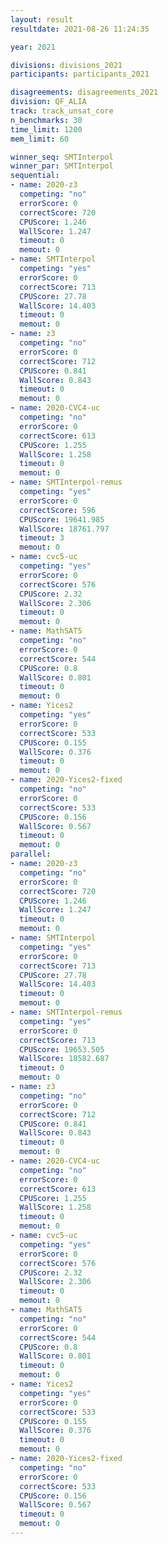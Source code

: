 ```yaml
---
layout: result
resultdate: 2021-08-26 11:24:35

year: 2021

divisions: divisions_2021
participants: participants_2021

disagreements: disagreements_2021
division: QF_ALIA
track: track_unsat_core
n_benchmarks: 30
time_limit: 1200
mem_limit: 60

winner_seq: SMTInterpol
winner_par: SMTInterpol
sequential:
- name: 2020-z3
  competing: "no"
  errorScore: 0
  correctScore: 720
  CPUScore: 1.246
  WallScore: 1.247
  timeout: 0
  memout: 0
- name: SMTInterpol
  competing: "yes"
  errorScore: 0
  correctScore: 713
  CPUScore: 27.78
  WallScore: 14.403
  timeout: 0
  memout: 0
- name: z3
  competing: "no"
  errorScore: 0
  correctScore: 712
  CPUScore: 0.841
  WallScore: 0.843
  timeout: 0
  memout: 0
- name: 2020-CVC4-uc
  competing: "no"
  errorScore: 0
  correctScore: 613
  CPUScore: 1.255
  WallScore: 1.258
  timeout: 0
  memout: 0
- name: SMTInterpol-remus
  competing: "yes"
  errorScore: 0
  correctScore: 596
  CPUScore: 19641.985
  WallScore: 18761.797
  timeout: 3
  memout: 0
- name: cvc5-uc
  competing: "yes"
  errorScore: 0
  correctScore: 576
  CPUScore: 2.32
  WallScore: 2.306
  timeout: 0
  memout: 0
- name: MathSAT5
  competing: "no"
  errorScore: 0
  correctScore: 544
  CPUScore: 0.8
  WallScore: 0.801
  timeout: 0
  memout: 0
- name: Yices2
  competing: "yes"
  errorScore: 0
  correctScore: 533
  CPUScore: 0.155
  WallScore: 0.376
  timeout: 0
  memout: 0
- name: 2020-Yices2-fixed
  competing: "no"
  errorScore: 0
  correctScore: 533
  CPUScore: 0.156
  WallScore: 0.567
  timeout: 0
  memout: 0
parallel:
- name: 2020-z3
  competing: "no"
  errorScore: 0
  correctScore: 720
  CPUScore: 1.246
  WallScore: 1.247
  timeout: 0
  memout: 0
- name: SMTInterpol
  competing: "yes"
  errorScore: 0
  correctScore: 713
  CPUScore: 27.78
  WallScore: 14.403
  timeout: 0
  memout: 0
- name: SMTInterpol-remus
  competing: "yes"
  errorScore: 0
  correctScore: 713
  CPUScore: 19653.505
  WallScore: 18582.687
  timeout: 0
  memout: 0
- name: z3
  competing: "no"
  errorScore: 0
  correctScore: 712
  CPUScore: 0.841
  WallScore: 0.843
  timeout: 0
  memout: 0
- name: 2020-CVC4-uc
  competing: "no"
  errorScore: 0
  correctScore: 613
  CPUScore: 1.255
  WallScore: 1.258
  timeout: 0
  memout: 0
- name: cvc5-uc
  competing: "yes"
  errorScore: 0
  correctScore: 576
  CPUScore: 2.32
  WallScore: 2.306
  timeout: 0
  memout: 0
- name: MathSAT5
  competing: "no"
  errorScore: 0
  correctScore: 544
  CPUScore: 0.8
  WallScore: 0.801
  timeout: 0
  memout: 0
- name: Yices2
  competing: "yes"
  errorScore: 0
  correctScore: 533
  CPUScore: 0.155
  WallScore: 0.376
  timeout: 0
  memout: 0
- name: 2020-Yices2-fixed
  competing: "no"
  errorScore: 0
  correctScore: 533
  CPUScore: 0.156
  WallScore: 0.567
  timeout: 0
  memout: 0
---
```

